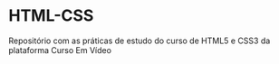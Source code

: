 # HTML-CSS
 Repositório com as práticas de estudo do curso de HTML5 e CSS3 da plataforma Curso Em Vídeo
